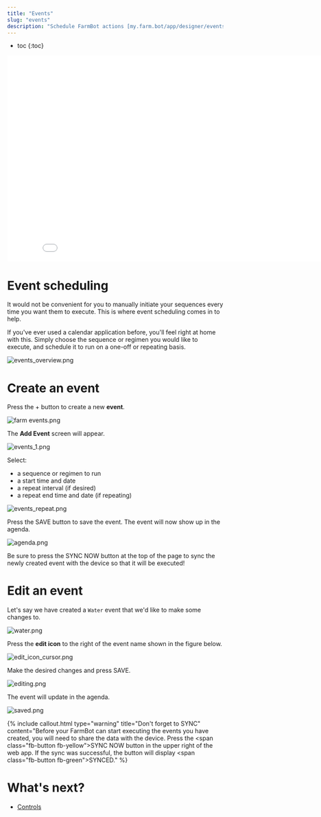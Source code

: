```yaml
---
title: "Events"
slug: "events"
description: "Schedule FarmBot actions [my.farm.bot/app/designer/events](https://my.farm.bot/app/designer/events)"
---
```


* toc
{:toc}


<iframe class="embedly-embed" src="//cdn.embedly.com/widgets/media.html?src=https%3A%2F%2Fwww.youtube.com%2Fembed%2Fvideoseries%3Flist%3DPLMhsMRlKjcNIYlDKDdKvPQuHqBjjS1ZGc&url=http%3A%2F%2Fwww.youtube.com%2Fwatch%3Fv%3DGVb4fYaqy2M&image=https%3A%2F%2Fi.ytimg.com%2Fvi%2FGVb4fYaqy2M%2Fhqdefault.jpg&key=02466f963b9b4bb8845a05b53d3235d7&type=text%2Fhtml&schema=youtube" width="854" height="480" scrolling="no" frameborder="0" allowfullscreen></iframe>



# Event scheduling

It would not be convenient for you to manually initiate your sequences every time you want them to execute. This is where event scheduling comes in to help.

If you've ever used a calendar application before, you'll feel right at home with this. Simply choose the sequence or regimen you would like to execute, and schedule it to run on a one-off or repeating basis.

![events_overview.png](_images/events_overview.png)



# Create an event

Press the <span class="fb-circle-button fb-purple">+</span> button to create a new **event**.

![farm events.png](_images/farm_events.png)

The **Add Event** screen will appear.

![events_1.png](_images/events_1.png)

Select:
* a sequence or regimen to run
* a start time and date
* a repeat interval (if desired)
* a repeat end time and date (if repeating)

![events_repeat.png](_images/events_repeat.png)

Press the <span class="fb-button fb-purple">SAVE</span> button to save the event. The event will now show up in the agenda.

![agenda.png](_images/agenda.png)

Be sure to press the <span class="fb-button fb-yellow">SYNC NOW</span> button at the top of the page to sync the newly created event with the device so that it will be executed!

# Edit an event

Let's say we have created a `Water` event that we'd like to make some changes to.

![water.png](_images/water.png)

Press the **edit icon** to the right of the event name shown in the figure below.

![edit_icon_cursor.png](_images/edit_icon_cursor.png)

Make the desired changes and press <span class="fb-button fb-purple">SAVE</span>.

![editing.png](_images/editing.png)

The event will update in the agenda.

![saved.png](_images/saved.png)



{%
include callout.html
type="warning"
title="Don't forget to SYNC"
content="Before your FarmBot can start executing the events you have created, you will need to share the data with the device. Press the <span class=\"fb-button fb-yellow\">SYNC NOW</span> button in the upper right of the web app. If the sync was successful, the button will display <span class=\"fb-button fb-green\">SYNCED</span>."
%}


# What's next?

 * [Controls](controls.md)
